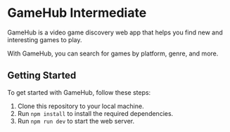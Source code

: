 # GameHub Intermediate

GameHub is a video game discovery web app that helps you find new and interesting games to play.

With GameHub, you can search for games by platform, genre, and more.


## Getting Started

To get started with GameHub, follow these steps:

1. Clone this repository to your local machine.
2. Run `npm install` to install the required dependencies.
3. Run `npm run dev` to start the web server.
